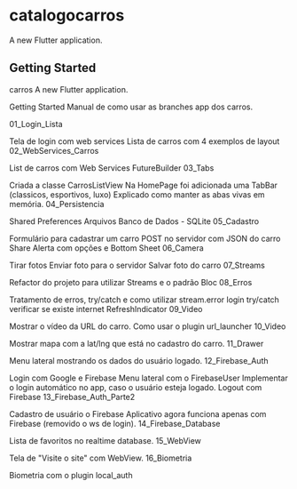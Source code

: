 # catalogocarros

A new Flutter application.

## Getting Started
carros
A new Flutter application.

Getting Started
Manual de como usar as branches app dos carros.

01_Login_Lista

Tela de login com web services
Lista de carros com 4 exemplos de layout
02_WebServices_Carros

List de carros com Web Services
FutureBuilder
03_Tabs

Criada a classe CarrosListView
Na HomePage foi adicionada uma TabBar (classicos, esportivos, luxo)
Explicado como manter as abas vivas em memória.
04_Persistencia

Shared Preferences
Arquivos
Banco de Dados - SQLite
05_Cadastro

Formulário para cadastrar um carro
POST no servidor com JSON do carro
Share
Alerta com opções e Bottom Sheet
06_Camera

Tirar fotos
Enviar foto para o servidor
Salvar foto do carro
07_Streams

Refactor do projeto para utilizar Streams e o padrão Bloc
08_Erros

Tratamento de erros, try/catch e como utilizar stream.error
login try/catch
verificar se existe internet
RefreshIndicator
09_Video

Mostrar o vídeo da URL do carro.
Como usar o plugin url_launcher
10_Video

Mostrar mapa com a lat/lng que está no cadastro do carro.
11_Drawer

Menu lateral mostrando os dados do usuário logado.
12_Firebase_Auth

Login com Google e Firebase
Menu lateral com o FirebaseUser
Implementar o login automático no app, caso o usuário esteja logado.
Logout com Firebase
13_Firebase_Auth_Parte2

Cadastro de usuário o Firebase
Aplicativo agora funciona apenas com Firebase (removido o ws de login).
14_Firebase_Database

Lista de favoritos no realtime database.
15_WebView

Tela de "Visite o site" com WebView.
16_Biometria

Biometria com o plugin local_auth
